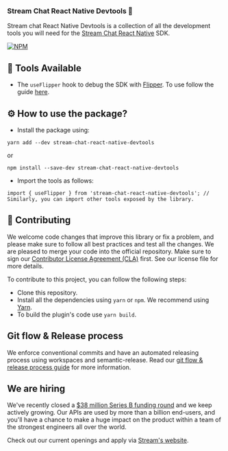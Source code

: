 ### Stream Chat React Native Devtools 🚀

Stream chat React Native Devtools is a collection of all the development tools you will need for the [Stream Chat React Native](https://github.com/GetStream/stream-chat-react-native) SDK.

[![NPM](https://img.shields.io/npm/v/stream-chat-react-native-devtools.svg)](https://www.npmjs.com/package/stream-chat-react-native-devtools)

## 📝 Tools Available

- The `useFlipper` hook to debug the SDK with [Flipper](https://fbflipper.com/docs/extending/flipper-plugin/). To use follow the guide [here]().

## ⚙️ How to use the package?

- Install the package using:

```
yarn add --dev stream-chat-react-native-devtools
```  

or

```
npm install --save-dev stream-chat-react-native-devtools
```

- Import the tools as follows:

```tsx
import { useFlipper } from 'stream-chat-react-native-devtools'; // Similarly, you can import other tools exposed by the library.
```

## 👏 Contributing

We welcome code changes that improve this library or fix a problem, and please make sure to follow all best practices and test all the changes. We are pleased to merge your code into the official repository. Make sure to sign our [Contributor License Agreement (CLA)](https://docs.google.com/forms/d/e/1FAIpQLScFKsKkAJI7mhCr7K9rEIOpqIDThrWxuvxnwUq2XkHyG154vQ/viewform) first. See our license file for more details.

To contribute to this project, you can follow the following steps:

- Clone this repository.
- Install all the dependencies using `yarn` or `npm`. We recommend using [Yarn](https://yarnpkg.com/).
- To build the plugin's code use `yarn build`.

## Git flow & Release process

We enforce conventional commits and have an automated releasing process using workspaces and semantic-release. Read our [git flow & release process guide](https://github.com/GetStream/stream-chat-react-native/blob/main/RELEASE_PROCESS.md) for more information.

## We are hiring

We've recently closed a [\$38 million Series B funding round](https://techcrunch.com/2021/03/04/stream-raises-38m-as-its-chat-and-activity-feed-apis-power-communications-for-1b-users/) and we keep actively growing.
Our APIs are used by more than a billion end-users, and you'll have a chance to make a huge impact on the product within a team of the strongest engineers all over the world.

Check out our current openings and apply via [Stream's website](https://getstream.io/team/#jobs).